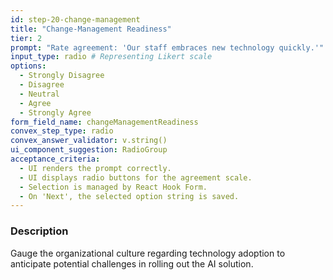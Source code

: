 ```yaml
---
id: step-20-change-management
title: "Change-Management Readiness"
tier: 2
prompt: "Rate agreement: 'Our staff embraces new technology quickly.'"
input_type: radio # Representing Likert scale
options:
  - Strongly Disagree
  - Disagree
  - Neutral
  - Agree
  - Strongly Agree
form_field_name: changeManagementReadiness
convex_step_type: radio
convex_answer_validator: v.string()
ui_component_suggestion: RadioGroup
acceptance_criteria:
  - UI renders the prompt correctly.
  - UI displays radio buttons for the agreement scale.
  - Selection is managed by React Hook Form.
  - On 'Next', the selected option string is saved.
---
```


### Description

Gauge the organizational culture regarding technology adoption to anticipate potential challenges in rolling out the AI solution. 